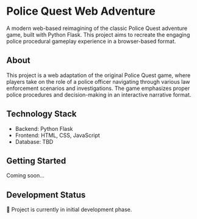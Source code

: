 # Police Quest Web Adventure

A modern web-based reimagining of the classic Police Quest adventure game, built with Python Flask. This project aims to recreate the engaging police procedural gameplay experience in a browser-based format.

## About
This project is a web adaptation of the original Police Quest game, where players take on the role of a police officer navigating through various law enforcement scenarios and investigations. The game emphasizes proper police procedures and decision-making in an interactive narrative format.

## Technology Stack
- Backend: Python Flask
- Frontend: HTML, CSS, JavaScript
- Database: TBD

## Getting Started
Coming soon...

## Development Status
🚧 Project is currently in initial development phase.